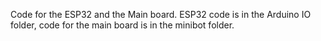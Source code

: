 Code for the ESP32 and the Main board.
ESP32 code is in the Arduino IO folder, code for the main board is in the minibot folder.
